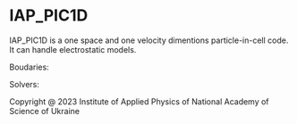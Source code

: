 
# IAP_PIC1D 

IAP_PIC1D is a one space and one velocity dimentions particle-in-cell code.  
It can handle electrostatic models.

Boudaries:

Solvers:

Copyright @ 2023 Institute of Applied Physics of National Academy of Science of Ukraine